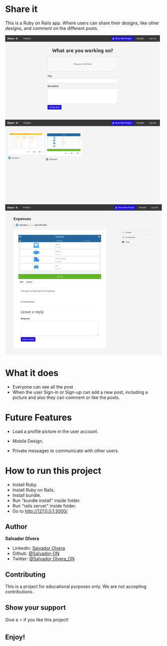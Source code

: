 # Share it 

This is a Ruby on Rails app. Where users can share their designs, like other designs, and comment on the different posts.

![](media/shot-1.png)
![](media/shot-2.png)
![](media/shot-3.png)


# What it does

- Everyone can see all the post
- When the user Sign-in or Sign-up can add a new post, including a picture and also they can comment or like the posts.

# Future Features

- Load a profile picture in the user account.

- Mobile Design.

- Private messages to communicate with other users.

# How to run this project

- Install Ruby.
- Install Ruby on Rails.
- Install bundle.
- Run "bundle install" inside folder.
- Run "rails server" inside folder.
- Go to http://127.0.0.1:3000/


## Author

**Salvador Olvera**
- Linkedin: [Salvador Olvera](https://www.linkedin.com/in/salvador-olvera-n)
- Github: [@Salvador-ON](https://github.com/Salvador-ON)
- Twitter: [@Salvador Olvera_ON](https://twitter.com/Salvador_ON) 


## Contributing

This is a project for educational purposes only. We are not accepting contributions.


## Show your support

Give a ⭐️ if you like this project!

## Enjoy!
